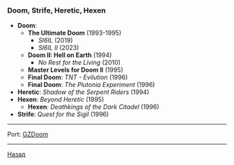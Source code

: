 ### Doom, Strife, Heretic, Hexen

- **Doom**:
  - **The Ultimate Doom** (1993-1995)
    - _SI6IL_ (2019)
    - _SI6IL II_ (2023)
  - **Doom II: Hell on Earth** (1994)
    - _No Rest for the Living_ (2010)
  - **Master Levels for Doom II** (1995)
  - **Final Doom**: _TNT - Evilution_ (1996)
  - **Final Doom**: _The Plutonia Experiment_ (1996)
- **Heretic**: _Shadow of the Serpent Riders_ (1994)
- **Hexen**: _Beyond Heretic_ (1995)
  - **Hexen**: _Deathkings of the Dark Citadel_ (1996)
- **Strife**: _Quest for the Sigil_ (1996)

---

Port: [GZDoom](https://zdoom.org/downloads)

---

[Назад](../../../README.md)
